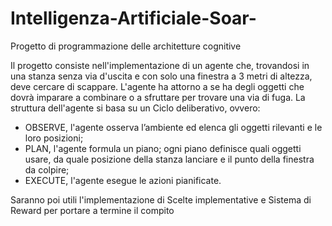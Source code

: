# Intelligenza-Artificiale-Soar-
Progetto di programmazione delle architetture cognitive

Il progetto consiste nell'implementazione di un agente che, trovandosi in una stanza senza via d'uscita e con solo una finestra a 3 metri di altezza, deve cercare di scappare.
L'agente ha attorno a se ha degli oggetti che dovrà imparare a combinare o a sfruttare per trovare una via di fuga.
La struttura dell'agente si basa su un Ciclo deliberativo, ovvero:
- OBSERVE, l'agente osserva l’ambiente ed elenca gli oggetti rilevanti e le loro posizioni;
- PLAN, l'agente formula un piano; ogni piano definisce quali oggetti usare, da quale posizione della stanza lanciare e il punto della finestra da colpire;
- EXECUTE, l'agente esegue le azioni pianificate.

Saranno poi utili l'implementazione di Scelte implementative e Sistema di Reward per portare a termine il compito


